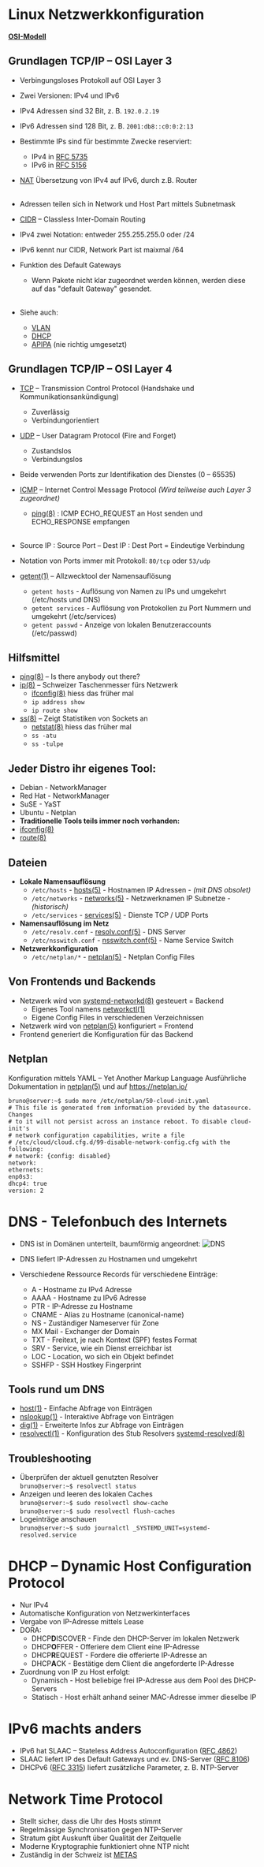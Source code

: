 # Linux Netzwerkkonfiguration

**[OSI-Modell](https://de.wikipedia.org/wiki/OSI-Modell)**

## Grundlagen TCP/IP – OSI Layer 3

- Verbingungsloses Protokoll auf OSI Layer 3
- Zwei Versionen: IPv4 und IPv6
- IPv4 Adressen sind 32 Bit, z. B. `192.0.2.19`
- IPv6 Adressen sind 128 Bit, z. B. `2001:db8::c0:0:2:13`
- Bestimmte IPs sind für bestimmte Zwecke reserviert:
    - IPv4 in [RFC 5735](https://datatracker.ietf.org/doc/html/rfc5735)
    - IPv6 in [RFC 5156](https://datatracker.ietf.org/doc/html/rfc5156)
- [NAT](https://de.wikipedia.org/wiki/Netzwerkadress%C3%BCbersetzung) Übersetzung von IPv4 auf IPv6, durch z.B. Router <br><br>

- Adressen teilen sich in Network und Host Part mittels Subnetmask
- [CIDR](https://de.wikipedia.org/wiki/Classless_Inter-Domain_Routing) – Classless Inter-Domain Routing
- IPv4 zwei Notation: entweder 255.255.255.0 oder /24
- IPv6 kennt nur CIDR, Network Part ist maixmal /64
- Funktion des Default Gateways
    - Wenn Pakete nicht klar zugeordnet werden können, werden diese auf das "default Gateway" gesendet.<br><br>


- Siehe auch:
    - [VLAN](https://de.wikipedia.org/wiki/Virtual_Local_Area_Network) 
    - [DHCP](https://de.wikipedia.org/wiki/Dynamic_Host_Configuration_Protocol)
    - [APIPA](https://de.wikipedia.org/wiki/Zeroconf#Microsoft_APIPA) (nie richtig umgesetzt)

## Grundlagen TCP/IP – OSI Layer 4
- [TCP](https://de.wikipedia.org/wiki/Transmission_Control_Protocol) – Transmission Control Protocol (Handshake und Kommunikationsankündigung)
    - Zuverlässig
    - Verbindungorientiert
- [UDP](https://de.wikipedia.org/wiki/User_Datagram_Protocol) – User Datagram Protocol (Fire and Forget)
    - Zustandslos
    - Verbindungslos
- Beide verwenden Ports zur Identifikation des Dienstes (0 – 65535)
- [ICMP](https://de.wikipedia.org/wiki/Internet_Control_Message_Protocol) – Internet Control Message Protocol *(Wird teilweise auch Layer 3 zugeordnet)*
    - [ping(8)](https://www.man7.org/linux/man-pages/man8/ping.8.html) : ICMP ECHO_REQUEST an Host senden und ECHO_RESPONSE empfangen<br><br>


- Source IP : Source Port – Dest IP : Dest Port = Eindeutige Verbindung
- Notation von Ports immer mit Protokoll: `80/tcp` oder `53/udp`
- [getent(1)](https://man7.org/linux/man-pages/man1/getent.1.html) – Allzwecktool der Namensauflösung
    - `getent hosts` - Auflösung von Namen zu IPs und umgekehrt (/etc/hosts und DNS)
    - `getent services` - Auflösung von Protokollen zu Port Nummern und umgekehrt (/etc/services)
    - `getent passwd` - Anzeige von lokalen Benutzeraccounts (/etc/passwd)

## Hilfsmittel
- [ping(8)](https://man7.org/linux/man-pages/man8/ip.8.html) – Is there anybody out there?
- [ip(8)](https://man7.org/linux/man-pages/man8/ip.8.html) – Schweizer Taschenmesser fürs Netzwerk
    - [ifconfig(8)](https://man7.org/linux/man-pages/man8/ifconfig.8.html) hiess das früher mal
    - `ip address show`
    - `ip route show`
- [ss(8)](https://man7.org/linux/man-pages/man8/ss.8.html) – Zeigt Statistiken von Sockets an
    - [netstat(8)](https://man7.org/linux/man-pages/man8/netstat.8.html) hiess das früher mal
    - `ss -atu`
    - `ss -tulpe`

## Jeder Distro ihr eigenes Tool:
- Debian - NetworkManager
- Red Hat - NetworkManager
- SuSE - YaST
- Ubuntu - Netplan
- **Traditionelle Tools teils immer noch vorhanden:**
- [ifconfig(8)](https://www.man7.org/linux/man-pages/man8/ifconfig.8.html)
- [route(8)](https://man7.org/linux/man-pages/man8/route.8.html)

## Dateien
- **Lokale Namensauflösung**
    - `/etc/hosts` - [hosts(5)](https://www.man7.org/linux/man-pages/man5/hosts.5.html) - Hostnamen IP Adressen - *(mit DNS obsolet)*
    - `/etc/networks` - [networks(5)](https://man7.org/linux/man-pages/man5/networks.5.html) - Netzwerknamen IP Subnetze - *(historisch)*
    - `/etc/services` - [services(5)](https://man7.org/linux/man-pages/man5/services.5.html) - Dienste TCP / UDP Ports
- **Namensauflösung im Netz**
    - `/etc/resolv.conf` - [resolv.conf(5)](https://man7.org/linux/man-pages/man5/resolv.conf.5.html) - DNS Server
    - `/etc/nsswitch.conf` - [nsswitch.conf(5)](https://man7.org/linux/man-pages/man5/nsswitch.conf.5.html) - Name Service Switch
- **Netzwerkkonfiguration**
    - `/etc/netplan/*` - [netplan(5)](https://manpages.ubuntu.com/manpages/bionic/man5/netplan.5.html) - Netplan Config Files

## Von Frontends und Backends
- Netzwerk wird von [systemd-networkd(8)](https://man7.org/linux/man-pages/man8/systemd-networkd.service.8.html) gesteuert = Backend
    - Eigenes Tool namens [networkctl(1)](https://man7.org/linux/man-pages/man1/networkctl.1.html)
    - Eigene Config Files in verschiedenen Verzeichnissen
- Netzwerk wird von [netplan(5)](https://manpages.ubuntu.com/manpages/bionic/man5/netplan.5.html) konfiguriert = Frontend
- Frontend generiert die Konfiguration für das Backend

## Netplan
Konfiguration mittels YAML – Yet Another Markup Language
Ausführliche Dokumentation in [netplan(5)](https://manpages.ubuntu.com/manpages/bionic/man5/netplan.5.html) und auf https://netplan.io/
```
bruno@server:~$ sudo more /etc/netplan/50-cloud-init.yaml
# This file is generated from information provided by the datasource. Changes
# to it will not persist across an instance reboot. To disable cloud-init's
# network configuration capabilities, write a file
# /etc/cloud/cloud.cfg.d/99-disable-network-config.cfg with the following:
# network: {config: disabled}
network:
ethernets:
enp0s3:
dhcp4: true
version: 2
```
# DNS - Telefonbuch des Internets
- DNS ist in Domänen unterteilt, baumförmig angeordnet:
![DNS](media/dns.png)

- DNS liefert IP-Adressen zu Hostnamen und umgekehrt
- Verschiedene Ressource Records für verschiedene Einträge:
    - A - Hostname zu IPv4 Adresse
    - AAAA - Hostname zu IPv6 Adresse
    - PTR - IP-Adresse zu Hostname
    - CNAME - Alias zu Hostname (canonical-name)
    - NS - Zuständiger Nameserver für Zone
    - MX Mail - Exchanger der Domain
    - TXT - Freitext, je nach Kontext (SPF) festes Format
    - SRV - Service, wie ein Dienst erreichbar ist
    - LOC - Location, wo sich ein Objekt befindet
    - SSHFP - SSH Hostkey Fingerprint

## Tools rund um DNS
- [host(1)](https://linux.die.net/man/1/host) - Einfache Abfrage von Einträgen
- [nslookup(1)](https://linux.die.net/man/1/nslookup) - Interaktive Abfrage von Einträgen
- [dig(1)](https://linux.die.net/man/1/dig) - Erweiterte Infos zur Abfrage von Einträgen
- [resolvectl(1)](https://www.man7.org/linux/man-pages/man1/resolvectl.1.html) - Konfiguration des Stub Resolvers [systemd-resolved(8)](https://man7.org/linux/man-pages/man8/systemd-resolved.service.8.html)

## Troubleshooting
- Überprüfen der aktuell genutzten Resolver <br>
`bruno@server:~$ resolvectl status`
- Anzeigen und leeren des lokalen Caches<br>
`bruno@server:~$ sudo resolvectl show-cache`<br>
`bruno@server:~$ sudo resolvectl flush-caches`
- Logeinträge anschauen<br>
`bruno@server:~$ sudo journalctl _SYSTEMD_UNIT=systemd-resolved.service`

# DHCP – Dynamic Host Configuration Protocol

- Nur IPv4
- Automatische Konfiguration von Netzwerkinterfaces
- Vergabe von IP-Adresse mittels Lease
- DORA:
    - DHCP**D**ISCOVER - Finde den DHCP-Server im lokalen Netzwerk
    - DHCP**O**FFER - Offeriere dem Client eine IP-Adresse
    - DHCP**R**EQUEST - Fordere die offerierte IP-Adresse an
    - DHCP**A**CK - Bestätige dem Client die angeforderte IP-Adresse
- Zuordnung von IP zu Host erfolgt:
    - Dynamisch - Host beliebige frei IP-Adresse aus dem Pool des DHCP-Servers
    - Statisch - Host erhält anhand seiner MAC-Adresse immer dieselbe IP

# IPv6 machts anders
- IPv6 hat SLAAC – Stateless Address Autoconfiguration ([RFC 4862](https://datatracker.ietf.org/doc/html/rfc4862))
- SLAAC liefert IP des Default Gateways und ev. DNS-Server ([RFC 8106](https://datatracker.ietf.org/doc/html/rfc8106))
- DHCPv6 ([RFC 3315](https://datatracker.ietf.org/doc/html/rfc3315)) liefert zusätzliche Parameter, z. B. NTP-Server

# Network Time Protocol
- Stellt sicher, dass die Uhr des Hosts stimmt
- Regelmässige Synchronisation gegen NTP-Server
- Stratum gibt Auskunft über Qualität der Zeitquelle
- Moderne Kryptographie funktioniert ohne NTP nicht
- Zuständig in der Schweiz ist [METAS](https://www.metas.ch/metas/de/home/fabe/zeit-und-frequenz/time-dissemination.html)

